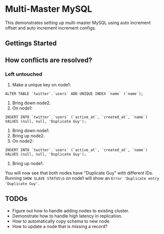 # Multi-Master MySQL

This demonstrates setting up multi-master MySQL using auto increment offset and auto increment increment configs.

## Gettings Started


## How conflicts are resolved?

### Left untouched

1. Make a unique key on node1:

```
ALTER TABLE `twitter`.`users` ADD UNIQUE INDEX `name` (`name`);
```

1. Bring down node2.
1. On node1:

```
INSERT INTO `twitter`.`users` (`active_at`, `created_at`, `name`) VALUES (null, null, 'Duplicate Guy');
```

1. Bring down node1.
1. Bring up node2.
1. On node2:

```
INSERT INTO `twitter`.`users` (`active_at`, `created_at`, `name`) VALUES (null, null, 'Duplicate Guy');
```

1. Bring up node1.

You will now see that both nodes have "Duplicate Guy" with different IDs. Running `SHOW SLAVE STATUS\G` on node1 will show an `Error 'Duplicate entry 'Duplicate Guy'`.


## TODOs

* Figure out how to handle adding nodes to existing cluster.
* Demonstrate how to handle high latency in replication.
* How to automatically copy schema to new node.
* How to update a node that is missing a record?
